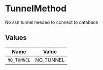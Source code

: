 # TunnelMethod

No ssh tunnel needed to connect to database


## Values

| Name        | Value       |
| ----------- | ----------- |
| `NO_TUNNEL` | NO_TUNNEL   |